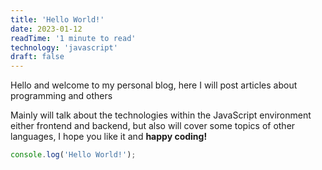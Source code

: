 ```yaml
---
title: 'Hello World!'
date: 2023-01-12
readTime: '1 minute to read'
technology: 'javascript'
draft: false
---
```


Hello and welcome to my personal blog, here I will post articles about programming and others

Mainly will talk about the technologies within the JavaScript environment either frontend and backend, but also will cover some topics of other languages, I hope you like it and **happy coding!**

```javascript
console.log('Hello World!');
```
